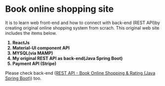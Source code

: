 <h1>Book online shopping site</h1>							
							
<p>It is to learn web front-end and how to connect with back-end (REST API)by creating original online shopping system from scrach. 	This original web site includes the items below.</p>				
	
<ol><b>
<li>ReactJs</li>
<li>Material-UI component API</li>
<li>MYSQL(via MAMP)</li>
<li>My original REST API as back-end(Java Spring Boot)</li>
<li>Payment API (Stripe)</li>
</b></ol>

<p>Please check back-end (<a href ="https://github.com/ChisimChisim/Portfolio-Java-SpringBoot-REST-API" >REST API - Book Online Shopping & Rating (Java Spring Boot)</a>) too.</p>
							